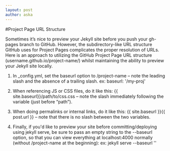 ```yaml
---
layout: post
author: aska
---
```

#Project Page URL Structure

Sometimes it’s nice to preview your Jekyll site before you push your gh-pages branch to GitHub. However, the subdirectory-like URL structure GitHub uses for Project Pages complicates the proper resolution of URLs. Here is an approach to utilizing the GitHub Project Page URL structure (username.github.io/project-name/) whilst maintaining the ability to preview your Jekyll site locally.

1. In _config.yml, set the baseurl option to /project-name – note the leading slash and the absence of a trailing slash. ex: baseurl: '/my-proj'

2. When referencing JS or CSS files, do it like this: {{ site.baseurl}}/path/to/css.css – note the slash immediately following the variable (just before “path”).

3. When doing permalinks or internal links, do it like this: {{ site.baseurl }}{{ post.url }} – note that there is no slash between the two variables.

4. Finally, if you'd like to preview your site before committing/deploying using jekyll serve, be sure to pass an empty string to the --baseurl option, so that you can view everything at localhost:4000 normally (without /project-name at the beginning): ex: jekyll serve --baseurl ''